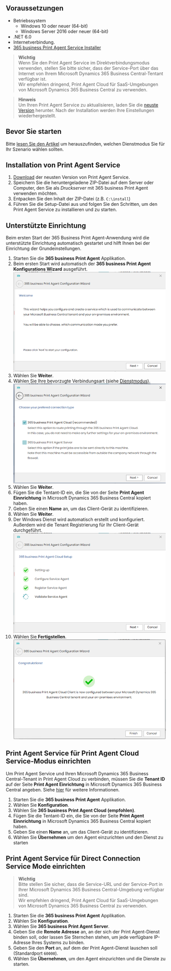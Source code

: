 ## Voraussetzungen

 - Betriebssystem
   - Windows 10 oder neuer (64-bit)
   - Windows Server 2016 oder neuer (64-bit)
 - .NET 6.0
 - Internetverbindung.
 - [365 business Print Agent Service Installer](https://365businessapi.com/api/SoftwareDownload?AppId=c2e7d99c-d3c6-4ecc-9c6b-7be4048b41a9)

> **Wichtig**<br>Wenn Sie den Print Agent Service im Direktverbindungsmodus verwenden, stellen Sie bitte sicher, dass der Service-Port über das Internet von Ihrem Microsoft Dynamics 365 Business Central-Tentant verfügbar ist.<br>Wir empfehlen dringend, Print Agent Cloud für SaaS-Umgebungen von Microsoft Dynamics 365 Business Central zu verwenden.

> **Hinweis**<br>Um Ihren Print Agent Service zu aktualisieren, laden Sie die [neuste Version](https://365businessapi.com/api/SoftwareDownload?AppId=c2e7d99c-d3c6-4ecc-9c6b-7be4048b41a9) herunter. Nach der Installation werden Ihre Einstellungen wiederhergestellt. 

## Bevor Sie starten

Bitte [lesen Sie den Artikel](../print-agent-whatis/) um herauszufinden, welchen Dienstmodus Sie für Ihr Szenario wählen sollten.

## Installation von Print Agent Service

 1. [Download](https://365businessapi.com/api/SoftwareDownload?AppId=c2e7d99c-d3c6-4ecc-9c6b-7be4048b41a9) der neusten Version von Print Agent Service.
 2. Speichern Sie die heruntergeladene ZIP-Datei auf dem Server oder Computer, den Sie als _Druckserver_ mit 365 business Print Agent verwenden möchten.
 3. Entpacken Sie den Inhalt der ZIP-Datei (z.B. `C:\install`)
 4. Führen Sie die Setup-Datei aus und folgen Sie den Schritten, um den Print Agent Service zu installieren und zu starten.

## Unterstützte Einrichtung

Beim ersten Start der 365 Business Print Agent-Anwendung wird die unterstützte Einrichtung automatisch gestartet und hilft Ihnen bei der Einrichtung der Grundeinstellungen.

 1. Starten Sie die **365 business Print Agent** Applikation.
 2. Beim ersten Start wird automatisch der **365 business Print Agent Konfigurations Wizard** ausgeführt.<br>
 ![Schritt1 1](/assets/images/365-business-print-agent/7fce036f0be32ae6276110bb38a0abc8f5b967f91b12364a4ba2c58292c2ace8.png)  
 3. Wählen Sie **Weiter**.
 4. Wählen Sie Ihre bevorzugte Verbindungsart (siehe [Dienstmodus](../print-agent-whatis/#architecture)).<br>
 ![Schritt 2](/assets/images/365-business-print-agent/c43ddc32c15333a24a27400b82d42c2511fe4f269bea578756a371f35b0e946d.png)  
 5. Wählen Sie **Weiter**.
 6. Fügen Sie die Tentant-ID ein, die Sie von der Seite **Print Agent Einnrichtung** in Microsoft Dynamics 365 Business Central kopiert haben.
 7. Geben Sie einen **Name** an, um das Client-Gerät zu identifizieren.
 8. Wählen Sie **Weiter**.
 9. Der Windows Dienst wird automatisch erstellt und konfiguriert. Außerdem wird die Tenant Registrierung für Ihr Client-Gerät durchgeführt.<br>
 ![Schritt 4](/assets/images/365-business-print-agent/61c0bdbed1a0465a3106089a86114b982c3d707fff7c245fc775988092e0dcf3.png)
 1.  Wählen Sie **Fertigstellen**.<br> 
 ![Schritt 5](/assets/images/365-business-print-agent/8f5fed48cbf63384f8984bd97134af87bd0bc11ddaeaeedebb56b60e6124e6d8.png)  


## Print Agent Service für Print Agent Cloud Service-Modus einrichten

Um Print Agent Service und Ihren Microsoft Dynamics 365 Business Central-Tenant in Print Agent Cloud zu verbinden, müssen Sie die **Tenant ID** auf der Seite **Print Agent Einrichtung** in Microsoft Dynamics 365 Business Central angeben. Siehe [hier](../setup/) für weitere Informationen.

 1. Starten Sie die **365 business Print Agent** Applikation.
 2. Wählen Sie **Konfiguration**.
 3. Wählen Sie **365 business Print Agent Cloud (empfohlen)**.
 4. Fügen Sie die Tentant-ID ein, die Sie von der Seite **Print Agent Einnrichtung** in Microsoft Dynamics 365 Business Central kopiert haben.
 5. Geben Sie einen **Name** an, um das Client-Gerät zu identifizieren.
 6. Wählen Sie **Übernehmen** um den Agent einzurichten und den Dienst zu starten
 

## Print Agent Service für Direct Connection Service Mode einrichten

> **Wichtig**<br>Bitte stellen Sie sicher, dass die Service-URL und der Service-Port in Ihrer Microsoft Dynamics 365 Business Central-Umgebung verfügbar sind.<br>Wir empfehlen dringend, Print Agent Cloud für SaaS-Umgebungen von Microsoft Dynamics 365 Business Central zu verwenden.

 1. Starten Sie die **365 business Print Agent** Applikation.
 2. Wählen Sie **Konfiguration**.
 3. Wählen Sie **365 business Print Agent Server**.
 4. Geben Sie die **Remote Adresse** an, an der sich der Print Agent-Dienst binden soll, oder lassen Sie Sternchen stehen, um jede verfügbare IP-Adresse Ihres Systems zu binden.
 5. Geben Sie den **Port** an, auf dem der Print Agent-Dienst lauschen soll (Standardport `60000`).
 6. Wählen Sie **Übernehmen**, um den Agent einzurichten und die Dienste zu starten.
